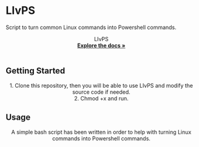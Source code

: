 # LIvPS
Script to turn common Linux commands into Powershell commands.
<p align="center">
  <a href="https://github.com/bebbenn/hydran">
  </a>


  <p align="center">
    LIvPS
    <br />
    <a href="https://github.com/bebbenn/livps/blob/master/README.md"><strong>Explore the docs »</strong></a>
    <br />
    <br />
  </p>
</p>
<!-- GETTING STARTED -->

## Getting Started
<p align="center">
1. Clone this repository, then you will be able to use LIvPS and modify the source code if needed. <br>
2. Chmod +x and run. <br>

</p>

<!-- USAGE EXAMPLES -->
## Usage
<p align="center">
A simple bash script has been written in order to help with turning Linux commands into Powershell commands.

